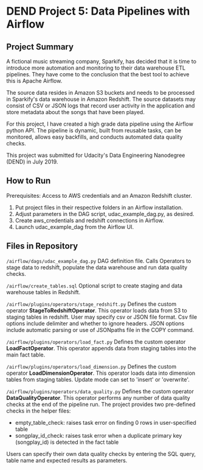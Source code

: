 # DEND Project 5: Data Pipelines with Airflow

## Project Summary

A fictional music streaming company, Sparkify, has decided that it is time to introduce more automation and monitoring to their data warehouse ETL pipelines. They have come to the conclusion that the best tool to achieve this is Apache Airflow.

The source data resides in Amazon S3 buckets and needs to be processed in Sparkify's data warehouse in Amazon Redshift. The source datasets may consist of CSV or JSON logs that record user activity in the application and store metadata about the songs that have been played.

For this project, I have created a high grade data pipeline using the Airflow python API. The pipeline is dynamic, built from reusable tasks, can be monitored, allows easy backfills, and conducts automated data quality checks.

This project was submitted for Udacity's Data Engineering Nanodegree (DEND) in July 2019.

## How to Run

Prerequisites: Access to AWS credentials and an Amazon Redshift cluster.

1. Put project files in their respective folders in an Airflow installation.
2. Adjust parameters in the DAG script, udac_example_dag.py, as desired.
3. Create aws_credentials and redshift connections in Airflow.
3. Launch udac_example_dag from the Airflow UI.

## Files in Repository

```/airflow/dags/udac_example_dag.py``` DAG definition file. Calls  Operators to stage data to redshift, populate the data warehouse and run data quality checks.

```/airflow/create_tables.sql``` Optional script to create staging and data warehouse tables in Redshift.

```/airflow/plugins/operators/stage_redshift.py``` Defines the custom operator **StageToRedshiftOperator**. This operator loads data from S3 to staging tables in redshift. User may specify csv or JSON file format. Csv file options include delimiter and whether to ignore headers. JSON options include automatic parsing or use of JSONpaths file in the COPY command.

```/airflow/plugins/operators/load_fact.py``` Defines the custom operator **LoadFactOperator**. This operator appends data from staging tables into the main fact table.

```/airflow/plugins/operators/load_dimension.py``` Defines the custom operator **LoadDimensionOperator**. This operator loads data into dimension tables from staging tables. Update mode can set to 'insert' or 'overwrite'.

```/airflow/plugins/operators/data_quality.py``` Defines the custom operator **DataQualityOperator**. This operator performs any number of data quality checks at the end of the pipeline run. The project provides two pre-defined checks in the helper files:
  * empty_table_check: raises task error on finding 0 rows in user-specified table
  * songplay_id_check: raises task error when a duplicate primary key (songplay_id) is detected in the fact table  

Users can specify their own data quality checks by entering the SQL query, table name and expected results as parameters.
